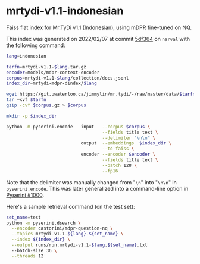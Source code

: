 # mrtydi-v1.1-indonesian

Faiss flat index for Mr.TyDi v1.1 (Indonesian), using mDPR fine-tuned on NQ.

This index was generated on 2022/02/07 at commit [5df364](https://github.com/castorini/pyserini/commit/5df3649b128ece125ce8a9171ed4001ce3a6ef23) on `narval` with the following command:

```bash
lang=indonesian

tarfn=mrtydi-v1.1-$lang.tar.gz
encoder=models/mdpr-context-encoder
corpus=mrtydi-v1.1-$lang/collection/docs.jsonl
index_dir=mrtydi-mdpr-dindex/$lang

wget https://git.uwaterloo.ca/jimmylin/mr.tydi/-/raw/master/data/$tarfn
tar –xvf $tarfn
gzip -cvf $corpus.gz > $corpus

mkdir -p $index_dir

python -m pyserini.encode   input   --corpus $corpus \
                                    --fields title text \
                                    --delimiter "\n\n" \
                            output  --embeddings  $index_dir \
                                    --to-faiss \
                            encoder --encoder $encoder \
                                    --fields title text \
                                    --batch 128 \
                                    --fp16
``` 

Note that the delimiter was manually changed from "`\n`" into "`\n\n`" in `pyserini.encode`.
This was later generalized into a command-line option in [Pyserini #1000](https://github.com/castorini/pyserini/pull/1000/commits/5021e12d1d2e1bc3d4015955bcf77076c5798ce6#diff-45356c3f5e9cd223bb23d7efea3f7ed834abbcd32f604eb7fdd138e364273241L104).

Here's a sample retrieval command (on the test set):

```bash
set_name=test
python -m pyserini.dsearch \
  --encoder castorini/mdpr-question-nq \
  --topics mrtydi-v1.1-${lang}-${set_name} \
  --index ${index_dir} \
  --output runs/run.mrtydi-v1.1-$lang.${set_name}.txt
  --batch-size 36 \
  --threads 12
```